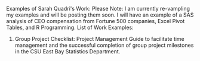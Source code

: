 Examples of Sarah Quadri's Work:
Please Note: I am currently re-vampling my examples and will be posting them soon. I will have an example of a SAS analysis of CEO compensation from Fortune 500 companies, Excel Pivot Tables, and R Programming.
List of Work Examples:
1.	Group Project Checklist: Project Management Guide to facilitate time management and the successful completion of group project milestones in the CSU East Bay Statistics Department.
